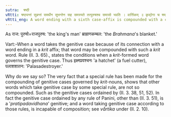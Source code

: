 ```yaml
---
sutra:  षष्ठी
vRtti: षष्ठ्यन्तं सुबन्तं समर्थेन सुभन्तेन सह समस्यते तत्पुरुषश्च समासो भवति । वार्त्तिकम् ॥ कृद्योगा च षष्ठी समस्यत इति वक्तव्यम्॥
vRtti_eng: A word ending with a sixth case-affix is compounded with a case-inflected word with which it is in construction; and the compound is _Tat-purusha_.
---
```

As राज: पुरुषो=राजपुरुष: 'the king's man' ब्राह्मणकम्बल: 'the _Brahmana_'s blanket.'

Vart:-When a word takes the genitive case because of its connection with a word ending in a _krit_ affix; that word may be compounded with such a _krit_ word. Rule (II. 3. 65)., states the conditions when a _krit_-formed word governs the genitive case. Thus इक्ष्मप्रवश्चनः 'a hatchet' (a fuel cutter), पलाशशातन: 'Palasadestroyer.'

Why do we say so? The very fact that a special rule has been made for the compounding of genitive cases governed by _krit_-nouns, shows that other words which take genitive case by some special rule, are not so compounded. Such as the genitive cases ordained by (II. 3. 38, 51, 52). In fact the genitive case ordained by any rule of Panini, other than (II. 3. 51), is a '_pratipadavidhana_' genitive; and a word taking genitive case according to those rules, is incapable of composition; see _vårtika_ under (II. 2. 10). 
